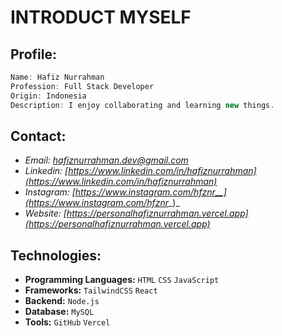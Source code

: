# INTRODUCT MYSELF

## Profile: 
```js
Name: Hafiz Nurrahman
Profession: Full Stack Developer
Origin: Indonesia
Description: I enjoy collaborating and learning new things.

```
## Contact:
- _Email: [hafiznurrahman.dev@gmail.com](hafiznurrahman.dev@gmail.com)_
- _Linkedin: [https://www.linkedin.com/in/hafiznurrahman](https://www.linkedin.com/in/hafiznurrahman)_
- _Instagram: [https://www.instagram.com/hfznr__](https://www.instagram.com/hfznr__)_
- _Website: [https://personalhafiznurrahman.vercel.app](https://personalhafiznurrahman.vercel.app)_

## Technologies:
- **Programming Languages:** `HTML` `CSS` `JavaScript`
- **Frameworks:** `TailwindCSS` `React`
- **Backend:** `Node.js`
- **Database:** `MySQL`
- **Tools:** `GitHub` `Vercel`
